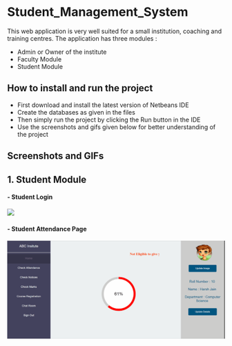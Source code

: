 # Student_Management_System

This web application is very well suited for a small institution, coaching and training centres.
The application has three modules :
- Admin or Owner of the institute
- Faculty Module
- Student Module

## How to install and run the project

- First download and install the latest version of Netbeans IDE
- Create the databases as given in the files
- Then simply run the project by clicking the Run button in the IDE
- Use the screenshots and gifs given below for better understanding of the project

## Screenshots and GIFs
 
## 1. Student Module

#### - Student Login
![](https://github.com/hjain5164/Screenshots/blob/master/Student-Management-System/first.gif)


#### - Student Attendance Page
![](https://github.com/hjain5164/Screenshots/blob/master/Student-Management-System/second.gif)

